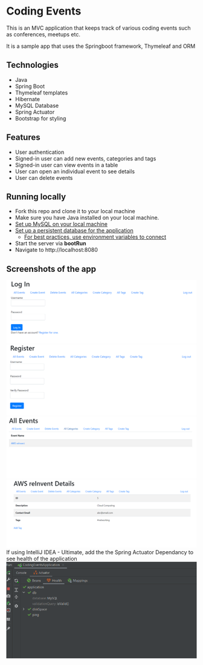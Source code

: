# Coding Events
This is an MVC application that keeps track of various coding events such as conferences, meetups etc.

It is a sample app that uses the Springboot framework, Thymeleaf and ORM

## Technologies
* Java
* Spring Boot
* Thymeleaf templates
* Hibernate
* MySQL Database
* Spring Actuator
* Bootstrap for styling

## Features
- User authentication
- Signed-in user can add new events, categories and tags
- Signed-in user can view events in a table
- User can open an individual event to see details
- User can delete events

## Running locally
* Fork this repo and clone it to your local machine
* Make sure you have Java installed on your local machine.
* [Set up MySQL on your local machine](https://ladvien.com/data-analytics-mysql-localhost-setup/)
* [Set up a persistent database for the application](https://education.launchcode.org/java-web-development/chapters/orm-part1/background.html#setting-up-a-persistent-database-video)
  * [For best practices, use environment variables to connect](https://education.launchcode.org/gis-devops/configurations/02-environment-variables-intellij/index.html)
* Start the server via **bootRun**
* Navigate to http://localhost:8080

## Screenshots of the app
![Login](./img/0.png)
![Register](./img/01.png)
![All Events](./img/1.png)
![Event](./img/2.png)
If using IntelliJ IDEA - Ultimate, add the the Spring Actuator Dependancy to see health of the application
![Health](./img/4.png)
